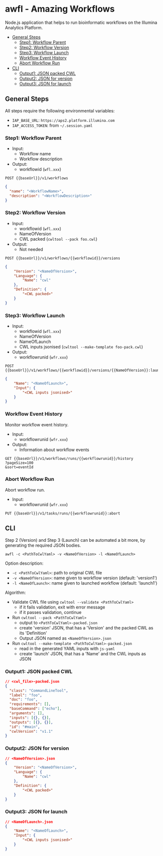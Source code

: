# awfl - Amazing Workflows <!-- omit in toc -->

Node.js application that helps to run bioinformatic workflows on the Illumina Analytics Platform.

- [General Steps](#general-steps)
  - [Step1: Workflow Parent](#step1-workflow-parent)
  - [Step2: Workflow Version](#step2-workflow-version)
  - [Step3: Workflow Launch](#step3-workflow-launch)
  - [Workflow Event History](#workflow-event-history)
  - [Abort Workflow Run](#abort-workflow-run)
- [CLI](#cli)
  - [Output1: JSON packed CWL](#output1-json-packed-cwl)
  - [Output2: JSON for version](#output2-json-for-version)
  - [Output3: JSON for launch](#output3-json-for-launch)

## General Steps

All steps require the following environmental variables:

- `IAP_BASE_URL`: `https://aps2.platform.illumina.com`
- `IAP_ACCESS_TOKEN`: from `~/.session.yaml`

### Step1: Workflow Parent

- Input:
  - Workflow name
  - Workflow description
- Output:
  - workflowid (`wfl.xxx`)

```http
POST {{baseUrl}}/v1/workflows
```

```json
{
  "name": "<WorkflowName>",
  "description": "<WorkflowDescription>"
}
```

### Step2: Workflow Version

- Input:
  - workflowid (`wfl.xxx`)
  - NameOfVersion
  - CWL packed (`cwltool --pack foo.cwl`)
- Output:
  - Not needed

```http
POST {{baseUrl}}/v1/workflows/{{workflowid}}/versions
```

```json
{
    "Version": "<NameOfVersion>",
    "Language": {
        "Name": "cwl"
    },
    "Definition": {
        "<CWL packed>"
    }
}
```

### Step3: Workflow Launch

- Input:
  - workflowid (`wfl.xxx`)
  - NameOfVersion
  - NameOfLaunch
  - CWL inputs jsonised (`cwltool --make-template foo-pack.cwl`)
- Output:
  - workflowrunid (`wfr.xxx`)

```http
POST {{baseUrl}}/v1/workflows/{{workflowid}}/versions/{{NameOfVersion}}:launch
```

```json
{
    "Name": "<NameOfLaunch>",
    "Input": {
        "<CWL inputs jsonised>"
    }
}
```

### Workflow Event History

Monitor workflow event history.

- Input:
  - workflowrunid (`wfr.xxx`)
- Output:
  - Information about workflow events

```http
GET {{baseUrl}}/v1/workflows/runs/{{workflowrunid}}/history
?pageSize=100
&sort=eventId
```

### Abort Workflow Run

Abort workflow run.

- Input:
  - workflowrunid (`wfr.xxx`)

```http
PUT {{baseUrl}}/v1/tasks/runs/{{workflowrunid}}:abort
```

## CLI

Step 2 (Version) and Step 3 (Launch) can be automated a bit more, by
generating the required JSON bodies.

`awfl -c <PathToCwlYaml> -v <NameOfVersion> -l <NameOfLaunch>`

Option description:

- `-c <PathToCwlYaml>`: path to original CWL file
- `-v <NameOfVersion>`: name given to workflow version (default: 'version1')
- `-l <NameOfLaunch>`: name given to launched workflow (default: 'launch1')

Algorithm:

- Validate CWL file using `cwltool --validate <PathToCwlYaml>`
  - if it fails validation, exit with error message
  - if it passes validation, continue
- Run `cwltool --pack <PathToCwlYaml>`
  - output to `<PathToCwlYaml>-packed.json`
  - create 'version' JSON, that has a 'Version'
    and the packed CWL as its 'Definition'
  - Output JSON named as `<NameOfVersion>.json`
- Run `cwltool --make-template <PathToCwlYaml>-packed.json`
  - read in the generated YAML inputs with `js-yaml`
  - create 'launch' JSON, that has a 'Name'
    and the CWL inputs as JSON

### Output1: JSON packed CWL

```json
// <cwl_file>-packed.json
{
  "class": "CommandLineTool",
  "label": "foo",
  "doc": "foo",
  "requirements": [],
  "baseCommand": ["echo"],
  "arguments": [],
  "inputs": [{}, {}],
  "outputs": [{}, {}],
  "id": "#main",
  "cwlVersion": "v1.1"
}
```

### Output2: JSON for version

```json
// <NameOfVersion>.json
{
    "Version": "<NameOfVersion>",
    "Language": {
        "Name": "cwl"
    },
    "Definition": {
        "<CWL packed>"
    }
}
```

### Output3: JSON for launch

```json
// <NameOfLaunch>.json
{
    "Name": "<NameOfLaunch>",
    "Input": {
        "<CWL inputs jsonised>"
    }
}
```
